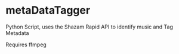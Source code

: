 # metaDataTagger
Python Script, uses the Shazam Rapid API to identify music and Tag Metadata

Requires ffmpeg
